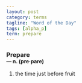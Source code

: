 ```yaml
---
layout: post
category: terms
tagline: "Word of the Day"
tags: [alpha_p]
term: prepare
---
```


<h3>Prepare<br/> <small>&mdash; n. (pre<span>&middot;</span>pare)</small></h3>
<p><ol><li>the time just before fruit</li>
</ol></p>
